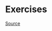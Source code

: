 # Exercises
<a href="https://www.slideshare.net/loianeg/curso-java-bsico-exerccios-aulas-11-12-13" target="_blank">Source</a>